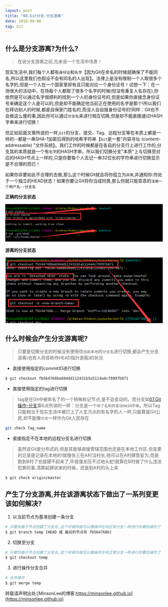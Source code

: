 ```yaml
---
layout: post
title: "08.Git分支-分支游离"
date: 2018-09-08
tag: Git
---
```


## 什么是分支游离?为什么?
>在说分支游离之前,先来说一个生活中场景！

现实生活中,我们每个人都有`身份证`和`名字`【因为Git在命名的时候就确保了不能同名,所以这里我们也假设不会有同名的人出现】。法律上是没有限制一个人取很多个名字的,但是一个人在一个国家里却有且只能对应一个身份证号！试想一下：在一场很大的活动中，在场每个人都取了很多个名字的时候(但没有重复人名存在),你依然是可以通过名字很顺利的找到一个人的身份证号的,但是如果你直接念身份证号来确定这个人是可以的,但是却不能确定他当前正在使用的名字是那个!所以我们在拜访别人的时候,都是自保家门姓名的,而没人会自报身份证号的!同样：Git也不会做这么傻的事,因此你可以通过`分支名`来进行相互切换,但是却不能直接通过HASH字串来进行切换！

但正如前面文章所说的一样,`Git`的分支、提交、Tag、远程分支等在本质上都是一样的--都是一串SHA-1加密后得到的哈希字符串【`Git`是一套"内容寻址 (content-addressable) "文件系统】。我们工作的时候都是在各自的分支行上进行工作的,分支其的本质就是一个有`名字`的HASH字串，所以我们切换分支"本质"上与切换至对应的HASH节点上一样的,只是你要每个人去记一串32位长的字符串进行切换显示是不合理的而已！

如果你非要如此不合理的去做,那么这个时候Git就会将你孤立为`异类`,并通知你:你处于一个独立的HEAD状态！如果你要让Git将你当成同类,那么你就只能乖乖的`注册一个用户名--分支名`

**正确的分支状态** 

![show the index by git status](/images/article/git/correct_branch_status.png)

**游离的分支状态**

![you are in 'detached HEAD' state](/images/article/git/detached_HEAD_state.png)


## 什么时候会产生分支游离呢?
> 只要是切换分支的时候没有使用你`当前本地`的`分支名`进行切换,都会产生分支游离(也有人将其称作HEAD指针游离)的状况

- 直接使用指定的commitID进行切换
```sh
$ git checkout fb564768be694dd112431b5a5114a4c70997b871
```

- 直接使用指定的tag进行切换
> tag是在Git中被命名了的一个特殊标记节点,是不会变动的。而分支如[07.Git操作-分支]()第6点所讲的一样：分支是一个`命了名称的变动HASH字串`。所以Tag只能相当于现实生活中被打上了人生污点的有名字的人一样,只能算是Git公民,却不能像`分支`一样作为Git人民存在

```sh
git check Tag_name
```

- 直接指定不在本地的远程分支名进行切换
> 虽然说Git是分布式的,但是其能够直接管辖范围也还是在本地工作区,但变更的记录是记录在本地的!就像张三在A村当村长,他可以在A村肆意妄为,但是跑到B村了也就硬不起来了,毕竟强龙压不过地头蛇!就算在B村做了什么违法犯罪的事,清算起罪状来的时候，还是到A村的头上来

```
$ git check origin/master
```

## 产生了分支游离,并在该游离状态下做出了一系列变更该如何解决?
1. 以当前节点为基准创建一条分支
```sh
# 只要你基于节点创建了分支名,这个时候你就可以像操作任何正常分支一样进行你要的操作了
$ git branch temp [HEAD 或 最后的节点号 fb564768b]
```

2. 切换至分支
```sh
# 只要你基于节点创建了分支名,这个时候你就可以像操作任何正常分支一样进行你要的操作了
$ git checkout temp
```

3. 进行操作分支合并
```sh
# 合并操作
$ git merge temp
```

转载请声明出处:[MinsonLee的博客:https://minsonlee.github.io](https://minsonlee.github.io)